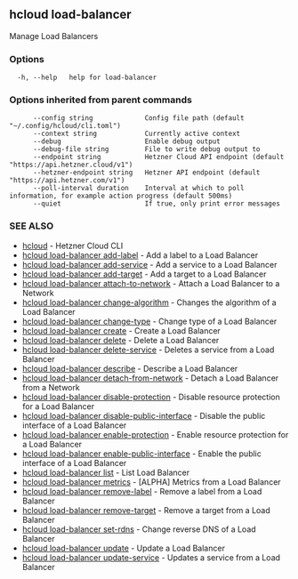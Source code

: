 ## hcloud load-balancer

Manage Load Balancers

### Options

```
  -h, --help   help for load-balancer
```

### Options inherited from parent commands

```
      --config string             Config file path (default "~/.config/hcloud/cli.toml")
      --context string            Currently active context
      --debug                     Enable debug output
      --debug-file string         File to write debug output to
      --endpoint string           Hetzner Cloud API endpoint (default "https://api.hetzner.cloud/v1")
      --hetzner-endpoint string   Hetzner API endpoint (default "https://api.hetzner.com/v1")
      --poll-interval duration    Interval at which to poll information, for example action progress (default 500ms)
      --quiet                     If true, only print error messages
```

### SEE ALSO

* [hcloud](hcloud.md)	 - Hetzner Cloud CLI
* [hcloud load-balancer add-label](hcloud_load-balancer_add-label.md)	 - Add a label to a Load Balancer
* [hcloud load-balancer add-service](hcloud_load-balancer_add-service.md)	 - Add a service to a Load Balancer
* [hcloud load-balancer add-target](hcloud_load-balancer_add-target.md)	 - Add a target to a Load Balancer
* [hcloud load-balancer attach-to-network](hcloud_load-balancer_attach-to-network.md)	 - Attach a Load Balancer to a Network
* [hcloud load-balancer change-algorithm](hcloud_load-balancer_change-algorithm.md)	 - Changes the algorithm of a Load Balancer
* [hcloud load-balancer change-type](hcloud_load-balancer_change-type.md)	 - Change type of a Load Balancer
* [hcloud load-balancer create](hcloud_load-balancer_create.md)	 - Create a Load Balancer
* [hcloud load-balancer delete](hcloud_load-balancer_delete.md)	 - Delete a Load Balancer
* [hcloud load-balancer delete-service](hcloud_load-balancer_delete-service.md)	 - Deletes a service from a Load Balancer
* [hcloud load-balancer describe](hcloud_load-balancer_describe.md)	 - Describe a Load Balancer
* [hcloud load-balancer detach-from-network](hcloud_load-balancer_detach-from-network.md)	 - Detach a Load Balancer from a Network
* [hcloud load-balancer disable-protection](hcloud_load-balancer_disable-protection.md)	 - Disable resource protection for a Load Balancer
* [hcloud load-balancer disable-public-interface](hcloud_load-balancer_disable-public-interface.md)	 - Disable the public interface of a Load Balancer
* [hcloud load-balancer enable-protection](hcloud_load-balancer_enable-protection.md)	 - Enable resource protection for a Load Balancer
* [hcloud load-balancer enable-public-interface](hcloud_load-balancer_enable-public-interface.md)	 - Enable the public interface of a Load Balancer
* [hcloud load-balancer list](hcloud_load-balancer_list.md)	 - List Load Balancer
* [hcloud load-balancer metrics](hcloud_load-balancer_metrics.md)	 - [ALPHA] Metrics from a Load Balancer
* [hcloud load-balancer remove-label](hcloud_load-balancer_remove-label.md)	 - Remove a label from a Load Balancer
* [hcloud load-balancer remove-target](hcloud_load-balancer_remove-target.md)	 - Remove a target from a Load Balancer
* [hcloud load-balancer set-rdns](hcloud_load-balancer_set-rdns.md)	 - Change reverse DNS of a Load Balancer
* [hcloud load-balancer update](hcloud_load-balancer_update.md)	 - Update a Load Balancer
* [hcloud load-balancer update-service](hcloud_load-balancer_update-service.md)	 - Updates a service from a Load Balancer
